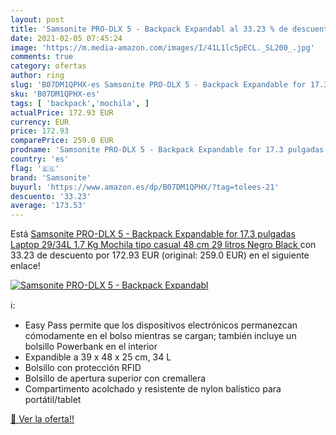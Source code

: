 ```yaml
---
layout: post
title: 'Samsonite PRO-DLX 5 - Backpack Expandabl al 33.23 % de descuento'
date: 2021-02-05 07:45:24
image: 'https://m.media-amazon.com/images/I/41L1lc5pECL._SL200_.jpg'
comments: true
category: ofertas
author: ring
slug: 'B07DM1QPHX-es Samsonite PRO-DLX 5 - Backpack Expandable for 17.3...'
sku: 'B07DM1QPHX-es'
tags: [ 'backpack','mochila', ]
actualPrice: 172.93 EUR
currency: EUR
price: 172.93
comparePrice: 259.0 EUR
prodname: 'Samsonite PRO-DLX 5 - Backpack Expandable for 17.3 pulgadas Laptop 29/34L  1.7 Kg Mochila tipo casual  48 cm  29 litros  Negro  Black '
country: 'es'
flag: '🇪🇸'
brand: 'Samsonite'
buyurl: 'https://www.amazon.es/dp/B07DM1QPHX/?tag=tolees-21'
descuento: '33.23'
average: '173.53'
---
```


Está [Samsonite PRO-DLX 5 - Backpack Expandable for 17.3 pulgadas Laptop 29/34L  1.7 Kg Mochila tipo casual  48 cm  29 litros  Negro  Black ](https://www.amazon.es/dp/B07DM1QPHX/?tag=tolees-21) con 33.23 de descuento por 172.93 EUR (original: 259.0 EUR) en el siguiente enlace!

[![Samsonite PRO-DLX 5 - Backpack Expandabl](https://m.media-amazon.com/images/I/41L1lc5pECL._SL200_.jpg)](https://www.amazon.es/dp/B07DM1QPHX/?tag=tolees-21)

ℹ️:

- Easy Pass permite que los dispositivos electrónicos permanezcan cómodamente en el bolso mientras se cargan; también incluye un bolsillo Powerbank en el interior
- Expandible a 39 x 48 x 25 cm, 34 L
- Bolsillo con protección RFID
- Bolsillo de apertura superior con cremallera
- Compartimento acolchado y resistente de nylon balístico para portátil/tablet

[🛒 Ver la oferta!!](https://www.amazon.es/dp/B07DM1QPHX/?tag=tolees-21)
